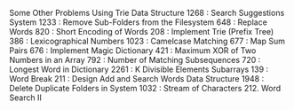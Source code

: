 Some Other Problems Using Trie Data Structure
1268 : Search Suggestions System
1233 : Remove Sub-Folders from the Filesystem
648 : Replace Words
820 : Short Encoding of Words
208 : Implement Trie (Prefix Tree)
386 : Lexicographical Numbers
1023 : Camelcase Matching
677 : Map Sum Pairs
676 : Implement Magic Dictionary
421 : Maximum XOR of Two Numbers in an Array
792 : Number of Matching Subsequences
720 : Longest Word in Dictionary
2261 : K Divisible Elements Subarrays
139 : Word Break
211 : Design Add and Search Words Data Structure
1948 : Delete Duplicate Folders in System
1032 : Stream of Characters
212. Word Search II
